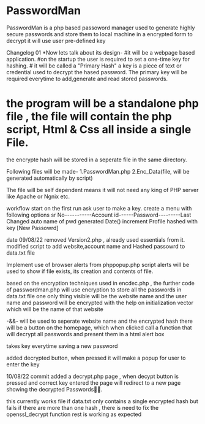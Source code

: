# PasswordMan
PasswordMan is a php based passoword manager used to generate highly secure passwords and store them to local machine in a encrypted form to decrypt it will use user pre-defined key

Changelog 01
*Now lets talk about its design-
#it will be a webpage based application.
#on the startup the user is required to  set a one-time key for hashing. # it will be called a "Primary Hash"
a key is a piece of text or credential used to decrypt the hased password.
The primary key will be required everytime to add,generate and read stored passwords.

# the program will be a standalone php file , the file will contain the php script, Html & Css all inside a single File.

the encrypte hash will be stored in a seperate file in the same directory.

Following files will be made-
1.PasswordMan.php
2.Enc_Data(file, will be generated automatically by script)

The file will be self dependent means it will not need any king of PHP server like Apache or Ngnix etc.

workflow
start
on the first run ask user to make a key.
create a menu with following options
sr No-----------Account id------Password---------Last Changed
auto            name of         pwd generated    Date()
increment       Profile         hashed with key
[New Passowrd]

date 09/08/22
removed Version2.php , already used essentials from it.
modified script to add website,account name and Hashed passowrd to data.txt file

Implement use of browser alerts from phppopup.php script
alerts will be used to show if file exists, its creation and contents of file.

based on the encryption techniques used in encdec.php , the further code of passwordman.php will use encryption to store all the passwords in data.txt file
one only thing visible will be the website name and the user name and password will be encrypted with the help on initialization vector which will be the name of that website

-&&- will be used to seperate website name and the encrypted hash
there will be a button on the homepage, which when clicked call a function that will decrypt all passwords and present them in a html alert box

takes key everytime saving a new password

added decrypted button, when pressed it will make a popup for user to enter the key

10/08/22 commit
added a decrypt.php page , when decypt button is pressed and correct key entered the page will redirect to a new page showing the decrypted  Passwords🎉🥳.

this currently works file if data.txt only contains a single encrypted hash but fails if there are more than one hash , there is need to fix the openssl_decrypt function rest is working as expected